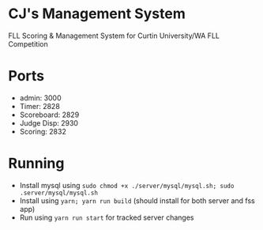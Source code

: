 # CJ's Management System
FLL Scoring & Management System for Curtin University/WA FLL Competition

# Ports

- admin:      3000
- Timer:      2828
- Scoreboard: 2829
- Judge Disp: 2930
- Scoring:    2832
<!-- - Setup:      2833 -->
<!-- - Status:     2834 -->

# Running
- Install mysql using `sudo chmod +x ./server/mysql/mysql.sh; sudo .server/mysql/mysql.sh`
- Install using `yarn; yarn run build` (should install for both server and fss app)
- Run using `yarn run start` for tracked server changes
